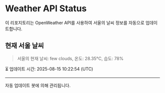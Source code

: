 
# Weather API Status

이 리포지토리는 OpenWeather API를 사용하여 서울의 날씨 정보를 자동으로 업데이트합니다.

## 현재 서울 날씨
> 서울의 현재 날씨: few clouds, 온도: 28.35°C, 습도: 78%

⏳ 업데이트 시간: 2025-08-15 10:22:54 (UTC)

---
자동 업데이트 봇에 의해 관리됩니다.
